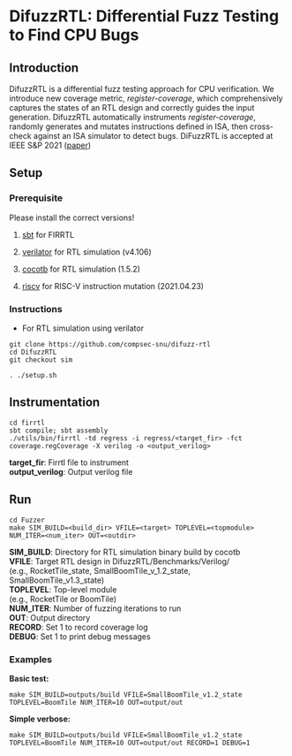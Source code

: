 # DifuzzRTL: Differential Fuzz Testing to Find CPU Bugs 

## Introduction

DifuzzRTL is a differential fuzz testing approach for CPU verification. 
We introduce new coverage metric, *register-coverage*, which comprehensively captures the states of an RTL design and correctly guides the input generation.
DifuzzRTL automatically instruments *register-coverage*, randomly generates and mutates instructions defined in ISA, then cross-check against an ISA simulator to
detect bugs.
DiFuzzRTL is accepted at IEEE S&P 2021 ([paper][paperlink])

[paperlink]: https://www.computer.org/csdl/proceedings-article/sp/2021/893400b778/1t0x9G4Q5MI

## Setup

### Prerequisite
Please install the correct versions!

1. [sbt][sbtlink] for FIRRTL

[sbtlink]: https://www.scala-sbt.org/

2. [verilator][verilatorlink] for RTL simulation (v4.106)

[verilatorlink]: https://github.com/verilator/verilator

3. [cocotb][cocotblink] for RTL simulation (1.5.2)

[cocotblink]: https://docs.cocotb.org/en/stable/

4. [riscv][riscvlink] for RISC-V instruction mutation (2021.04.23)

[riscvlink]: https://github.com/riscv/riscv-gnu-toolchain.git

### Instructions

- For RTL simulation using verilator

```
git clone https://github.com/compsec-snu/difuzz-rtl
cd DifuzzRTL
git checkout sim

. ./setup.sh
```

## Instrumentation

```
cd firrtl
sbt compile; sbt assembly
./utils/bin/firrtl -td regress -i regress/<target_fir> -fct coverage.regCoverage -X verilog -o <output_verilog>
``` 

**target_fir**:     Firrtl file to instrument  
**output_verilog**: Output verilog file

## Run

```
cd Fuzzer
make SIM_BUILD=<build_dir> VFILE=<target> TOPLEVEL=<topmodule> NUM_ITER=<num_iter> OUT=<outdir>
```

**SIM_BUILD**: Directory for RTL simulation binary build by cocotb  
**VFILE**:     Target RTL design in DifuzzRTL/Benchmarks/Verilog/  
           (e.g., RocketTile_state, SmallBoomTile_v_1.2_state, SmallBoomTile_v1.3_state)  
**TOPLEVEL**:  Top-level module  
           (e.g., RocketTile or BoomTile)  
**NUM_ITER**:  Number of fuzzing iterations to run  
**OUT**:       Output directory  
**RECORD**:    Set 1 to record coverage log  
**DEBUG**:     Set 1 to print debug messages  


### Examples

**Basic test:**
```
make SIM_BUILD=outputs/build VFILE=SmallBoomTile_v1.2_state TOPLEVEL=BoomTile NUM_ITER=10 OUT=output/out
```

**Simple verbose:**
```
make SIM_BUILD=outputs/build VFILE=SmallBoomTile_v1.2_state TOPLEVEL=BoomTile NUM_ITER=10 OUT=output/out RECORD=1 DEBUG=1
```


